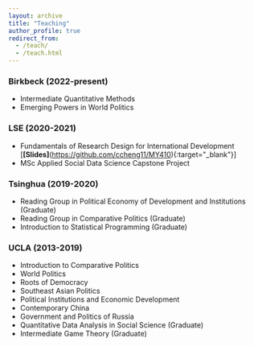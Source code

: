 ```yaml
---
layout: archive
title: "Teaching"
author_profile: true
redirect_from: 
  - /teach/
  - /teach.html
---
```


### Birkbeck (2022-present)

  - Intermediate Quantitative Methods
  - Emerging Powers in World Politics

### LSE (2020-2021)

  - Fundamentals of Research Design for International Development [**[Slides]**(https://github.com/ccheng11/MY410){:target="_blank"}]
  - MSc Applied Social Data Science Capstone Project

### Tsinghua (2019-2020)

  - Reading Group in Political Economy of Development and Institutions (Graduate)
  - Reading Group in Comparative Politics (Graduate)
  - Introduction to Statistical Programming (Graduate)

### UCLA (2013-2019)

  - Introduction to Comparative Politics
  - World Politics
  - Roots of Democracy
  - Southeast Asian Politics
  - Political Institutions and Economic Development
  - Contemporary China
  - Government and Politics of Russia
  - Quantitative Data Analysis in Social Science (Graduate)
  - Intermediate Game Theory (Graduate)